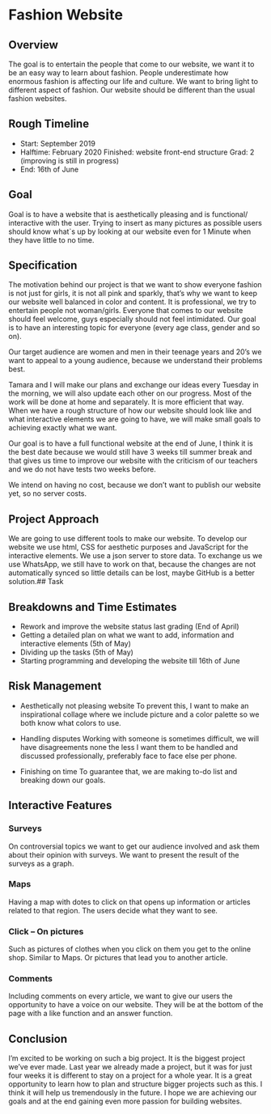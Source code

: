 # Fashion Website
## Overview
The goal is to entertain the people that come to our website, we want it to be an easy way to learn about fashion. People underestimate how enormous fashion is affecting our life and culture. We want to bring light to different aspect of fashion. Our website should be different than the usual fashion websites.

## Rough Timeline
* Start: September 2019
* Halftime: February 2020 
  Finished: website front-end structure
  Grad: 2 (improving is still in progress)
* End: 16th of June

## Goal
Goal is to have a website that is aesthetically pleasing and is functional/ interactive with the user. Trying to insert as many pictures as possible users should know what`s up by looking at our website even for 1 Minute when they have little to no time.

## Specification
The motivation behind our project is that we want to show everyone fashion is not just for girls, it is not all pink and sparkly, that’s why we want to keep our website well balanced in color and content. It is professional, we try to entertain people not woman/girls. Everyone that comes to our website should feel welcome, guys especially should not feel intimidated. Our goal is to have an interesting topic for everyone (every age class, gender and so on).

Our target audience are women and men in their teenage years and 20’s we want to appeal to a young audience, because we understand their problems best.

Tamara and I will make our plans and exchange our ideas every Tuesday in the morning, we will also update each other on our progress. Most of the work will be done at home and separately. It is more efficient that way. 
When we have a rough structure of how our website should look like and what interactive elements we are going to have, we will make small goals to achieving exactly what we want.

Our goal is to have a full functional website at the end of June, I think it is the best date because we would still have 3 weeks till summer break and that gives us time to improve our website with the criticism of our teachers and we do not have tests two weeks before.

We intend on having no cost, because we don’t want to publish our website yet, so no server costs.

## Project Approach
We are going to use different tools to make our website. To develop our website we use html, CSS for aesthetic purposes and JavaScript for the interactive elements. We use a json server to store data. To exchange us we use WhatsApp, we still have to work on that, because the changes are not automatically synced so little details can be lost, maybe GitHub is a better solution.## Task 

## Breakdowns and Time Estimates
* Rework and improve the website status last grading (End of April)
* Getting a detailed plan on what we want to add, information and interactive elements (5th of May)
* Dividing up the tasks (5th of May)
*	Starting programming and developing the website till 16th of June

## Risk Management
* Aesthetically not pleasing website
  To prevent this, I want to make an inspirational collage where we include picture and a color palette so we both know what    colors to use.

*	Handling disputes
  Working with someone is sometimes difficult, we will have disagreements none the less I want them to be handled and discussed professionally, preferably face to face else per phone.

*	Finishing on time
  To guarantee that, we are making to-do list and breaking down our goals.

## Interactive Features
### Surveys
On controversial topics we want to get our audience involved and ask them about their opinion with surveys. We want to present the result of the surveys as a graph.

### Maps
Having a map with dotes to click on that opens up information or articles related to that region. The users decide what they want to see.

### Click – On pictures
Such as pictures of clothes when you click on them you get to the online shop. Similar to Maps.
Or pictures that lead you to another article. 

### Comments
Including comments on every article, we want to give our users the opportunity to have a voice on our website.
They will be at the bottom of the page with a like function and an answer function.


## Conclusion
I’m excited to be working on such a big project. It is the biggest project we’ve ever made. Last year we already made a project, but it was for just four weeks it is different to stay on a project for a whole year.  It is a great opportunity to learn how to plan and structure bigger projects such as this. I think it will help us tremendously in the future. I hope we are achieving our goals and at the end gaining even more passion for building websites.
